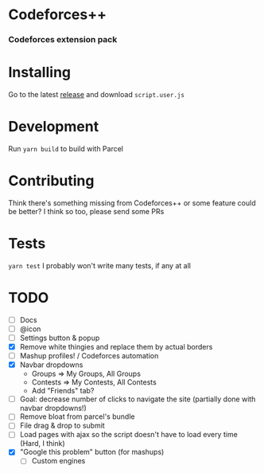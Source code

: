 # Codeforces++
### Codeforces extension pack

# Installing
Go to the latest [release](https://github.com/LeoRiether/CodeforcesPP/releases/) and download `script.user.js`

# Development
Run `yarn build` to build with Parcel

# Contributing
Think there's something missing from Codeforces++ or some feature could be better? I think so too, please send some PRs

# Tests
`yarn test`
I probably won't write many tests, if any at all

# TODO
+ [ ] Docs
+ [ ] @icon
+ [ ] Settings button & popup
+ [x] Remove white thingies and replace them by actual borders
+ [ ] Mashup profiles! / Codeforces automation
+ [x] Navbar dropdowns
    + Groups => My Groups, All Groups
    + Contests => My Contests, All Contests
    + Add "Friends" tab?
+ [ ] Goal: decrease number of clicks to navigate the site (partially done with navbar dropdowns!)
+ [ ] Remove bloat from parcel's bundle
+ [ ] File drag & drop to submit
+ [ ] Load pages with ajax so the script doesn't have to load every time (Hard, I think)
+ [x] "Google this problem" button (for mashups)
  + [ ] Custom engines